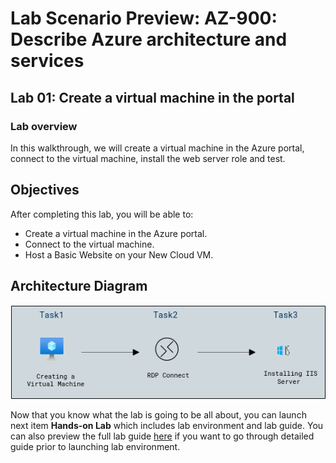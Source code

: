 # Lab Scenario Preview: AZ-900: Describe Azure architecture and services

## Lab 01: Create a virtual machine in the portal

### Lab overview

In this walkthrough, we will create a virtual machine in the Azure portal, connect to the virtual machine, install the web server role and test.

## Objectives

After completing this lab, you will be able to:

- Create a virtual machine in the Azure portal.
- Connect to the virtual machine.
- Host a Basic Website on your New Cloud VM.

## Architecture Diagram

![](../images/az900lab01.PNG)

Now that you know what the lab is going to be all about, you can launch next item **Hands-on Lab** which includes lab environment and lab guide. You can also preview the full lab guide [here](https://experience.cloudlabs.ai/#/labguidepreview/a3d6c3a8-a5c5-43dc-9da6-b011cfb128ac) if you want to go through detailed guide prior to launching lab environment.  